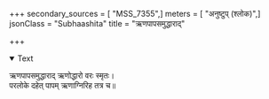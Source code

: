 +++
secondary_sources = [ "MSS_7355",]
meters = [ "अनुष्टुप् (श्लोक)",]
jsonClass = "Subhaashita"
title = "ऋणपापसमुद्धाराद्"

+++

<details open><summary>Text</summary>

ऋणपापसमुद्धाराद् ऋणोद्धारो वरः स्मृतः।  
परलोके दहेत् पापम् ऋणाग्निरिह तत्र च॥
</details>
